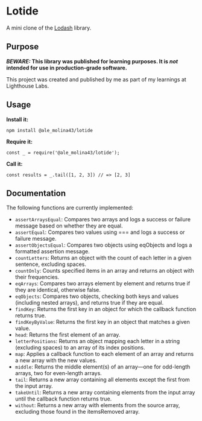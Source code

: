 # Lotide

A mini clone of the [Lodash](https://lodash.com) library.

## Purpose

**_BEWARE:_ This library was published for learning purposes. It is _not_ intended for use in production-grade software.**

This project was created and published by me as part of my learnings at Lighthouse Labs.

## Usage

**Install it:**

`npm install @ale_molina43/lotide`

**Require it:**

`const _ = require('@ale_molina43/lotide');`

**Call it:**

`const results = _.tail([1, 2, 3]) // => [2, 3]`

## Documentation

The following functions are currently implemented:

- `assertArraysEqual`: Compares two arrays and logs a success or failure message based on whether they are equal.
- `assertEqual`: Compares two values using === and logs a success or failure message.
- `assertObjectsEqual`: Compares two objects using eqObjects and logs a formatted assertion message.
- `countLetters`: Returns an object with the count of each letter in a given sentence, excluding spaces.
- `countOnly`: Counts specified items in an array and returns an object with their frequencies.
- `eqArrays`: Compares two arrays element by element and returns true if they are identical, otherwise false.
- `eqObjects`: Compares two objects, checking both keys and values (including nested arrays), and returns true if they are equal.
- `findKey`: Returns the first key in an object for which the callback function returns true.
- `findKeyByValue`: Returns the first key in an object that matches a given value.
- `head`: Returns the first element of an array.
- `letterPositions`: Returns an object mapping each letter in a string (excluding spaces) to an array of its index positions.
- `map`: Applies a callback function to each element of an array and returns a new array with the new values.
- `middle`: Returns the middle element(s) of an array—one for odd-length arrays, two for even-length arrays.
- `tail`: Returns a new array containing all elements except the first from the input array.
- `takeUntil`: Returns a new array containing elements from the input array until the callback function returns true.
- `without`: Returns a new array with elements from the source array, excluding those found in the itemsRemoved array.

